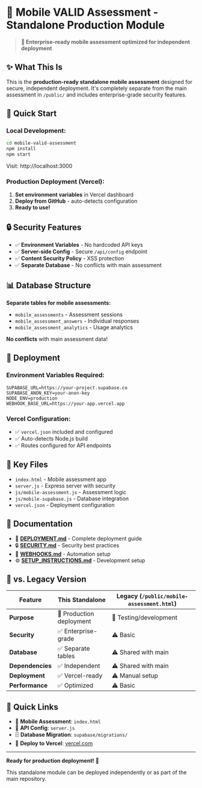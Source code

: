 # 📱 **Mobile VALID Assessment - Standalone Production Module**

> **🚀 Enterprise-ready mobile assessment optimized for independent deployment**

## ✨ **What This Is**

This is the **production-ready standalone mobile assessment** designed for secure, independent deployment. It's completely separate from the main assessment in `/public/` and includes enterprise-grade security features.

## 🎯 **Quick Start**

### **Local Development:**
```bash
cd mobile-valid-assessment
npm install
npm start
```
Visit: http://localhost:3000

### **Production Deployment (Vercel):**
1. **Set environment variables** in Vercel dashboard
2. **Deploy from GitHub** - auto-detects configuration
3. **Ready to use!**

## 🔒 **Security Features**

- ✅ **Environment Variables** - No hardcoded API keys
- ✅ **Server-side Config** - Secure `/api/config` endpoint
- ✅ **Content Security Policy** - XSS protection
- ✅ **Separate Database** - No conflicts with main assessment

## 📊 **Database Structure**

**Separate tables for mobile assessments:**
- `mobile_assessments` - Assessment sessions
- `mobile_assessment_answers` - Individual responses
- `mobile_assessment_analytics` - Usage analytics

**No conflicts** with main assessment data!

## 🚀 **Deployment**

### **Environment Variables Required:**
```env
SUPABASE_URL=https://your-project.supabase.co
SUPABASE_ANON_KEY=your-anon-key
NODE_ENV=production
WEBHOOK_BASE_URL=https://your-app.vercel.app
```

### **Vercel Configuration:**
- ✅ `vercel.json` included and configured
- ✅ Auto-detects Node.js build
- ✅ Routes configured for API endpoints

## 🔧 **Key Files**

- `index.html` - Mobile assessment app
- `server.js` - Express server with security
- `js/mobile-assessment.js` - Assessment logic
- `js/mobile-supabase.js` - Database integration
- `vercel.json` - Deployment configuration

## 📖 **Documentation**

- 🚀 **[DEPLOYMENT.md](DEPLOYMENT.md)** - Complete deployment guide
- 🔒 **[SECURITY.md](SECURITY.md)** - Security best practices  
- 🔌 **[WEBHOOKS.md](WEBHOOKS.md)** - Automation setup
- ⚙️ **[SETUP_INSTRUCTIONS.md](SETUP_INSTRUCTIONS.md)** - Development setup

## 🎯 **vs. Legacy Version**

| Feature | **This Standalone** | Legacy (`/public/mobile-assessment.html`) |
|---------|-------------------|------------------------------------------|
| **Purpose** | 🚀 Production deployment | 🧪 Testing/development |
| **Security** | ✅ Enterprise-grade | ⚠️ Basic |
| **Database** | ✅ Separate tables | ⚠️ Shared with main |
| **Dependencies** | ✅ Independent | ⚠️ Shared with main |
| **Deployment** | ✅ Vercel-ready | ⚠️ Manual setup |
| **Performance** | ✅ Optimized | ⚠️ Basic |

## 🔗 **Quick Links**

- 📱 **Mobile Assessment**: `index.html`
- 🔧 **API Config**: `server.js`
- 🗄️ **Database Migration**: `supabase/migrations/`
- 🚀 **Deploy to Vercel**: [vercel.com](https://vercel.com)

---

**Ready for production deployment!** 🚀

This standalone module can be deployed independently or as part of the main repository. 